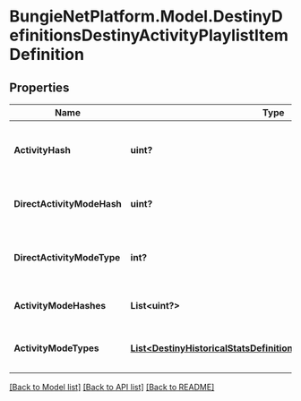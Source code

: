# BungieNetPlatform.Model.DestinyDefinitionsDestinyActivityPlaylistItemDefinition
## Properties

Name | Type | Description | Notes
------------ | ------------- | ------------- | -------------
**ActivityHash** | **uint?** | The hash identifier of the Activity that can be played. Use it to look up the DestinyActivityDefinition. | [optional] 
**DirectActivityModeHash** | **uint?** | If this playlist entry had an activity mode directly defined on it, this will be the hash of that mode. | [optional] 
**DirectActivityModeType** | **int?** | If the playlist entry had an activity mode directly defined on it, this will be the enum value of that mode. | [optional] 
**ActivityModeHashes** | **List&lt;uint?&gt;** | The hash identifiers for Activity Modes relevant to this entry. | [optional] 
**ActivityModeTypes** | [**List&lt;DestinyHistoricalStatsDefinitionsDestinyActivityModeType&gt;**](DestinyHistoricalStatsDefinitionsDestinyActivityModeType.md) | The activity modes - if any - in enum form. Because we can&#39;t seem to escape the enums. | [optional] 

[[Back to Model list]](../README.md#documentation-for-models) [[Back to API list]](../README.md#documentation-for-api-endpoints) [[Back to README]](../README.md)

